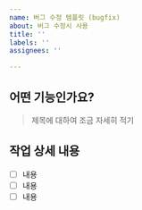 ```yaml
---
name: 버그 수정 템플릿 (bugfix)
about: 버그 수정시 사용
title: ''
labels: ''
assignees: ''

---
```


## 어떤 기능인가요?
> 제목에 대하여 조금 자세히 적기

## 작업 상세 내용
- [ ] 내용
- [ ] 내용
- [ ] 내용
